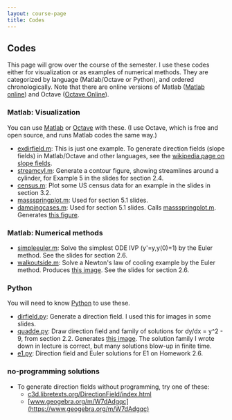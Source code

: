 ```yaml
---
layout: course-page
title: Codes
---
```


## Codes

This page will grow over the course of the semester.  I use these codes either for visualization or as examples of numerical methods.  They are categorized by language (Matlab/Octave or Python), and ordered chronologically.  Note that there are online versions of Matlab ([Matlab online](https://matlab.mathworks.com/)) and Octave ([Octave Online](https://octave-online.net/)).

### Matlab: Visualization

You can use [Matlab](https://www.mathworks.com/products/matlab.html) or [Octave](https://www.gnu.org/software/octave/) with these.  (I use Octave, which is free and open source, and runs Matlab codes the same way.)

* [exdirfield.m](assets/codes/F23/exdirfield.m):  This is just one example.  To generate direction fields (slope fields) in Matlab/Octave and other languages, see the [wikipedia page on slope fields](https://en.wikipedia.org/wiki/Slope_field#Software_for_plotting_slope_fields).
* [streamcyl.m](assets/codes/F23/streamcyl.m): Generate a contour figure, showing streamlines around a cylinder, for Example 5 in the slides for section 2.4.
* [census.m](assets/codes/F23/census.m): Plot some US census data for an example in the slides in section 3.2.
* [massspringplot.m](assets/codes/F23/massspringplot.m): Used for section 5.1 slides.
* [dampingcases.m](assets/codes/F23/dampingcases.m): Used for section 5.1 slides.  Calls [massspringplot.m](assets/codes/F23/massspringplot.m).  Generates [this figure](assets/codes/F23/figs/dampingcases.pdf).

### Matlab: Numerical methods

* [simpleeuler.m](assets/codes/F23/simpleeuler.m): Solve the simplest ODE IVP (y'=y,y(0)=1) by the Euler method.  See the slides for section 2.6.
* [walkoutside.m](assets/codes/F23/walkoutside.m): Solve a Newton's law of cooling example by the Euler method.  Produces [this image](assets/codes/F23/figs/walkoutside.png).  See the slides for section 2.6.

### Python

You will need to know [Python](https://www.python.org/) to use these.

* [dirfield.py](assets/codes/F23/dirfield.py):  Generate a direction field.  I used this for images in some slides.
* [quadde.py](assets/codes/F23/quadde.py):  Draw direction field and family of solutions for dy/dx = y^2 - 9, from section 2.2.  Generates [this image](assets/codes/F23/figs/quadde.png).  The solution family I wrote down in lecture is correct, but many solutions blow-up in finite time.
* [e1.py](assets/codes/F23/e1.py):  Direction field and Euler solutions for E1 on Homework 2.6.

### no-programming solutions

* To generate direction fields without programming, try one of these:
    * [c3d.libretexts.org/DirectionField/index.html](https://c3d.libretexts.org/DirectionField/index.html)
    * [www.geogebra.org/m/W7dAdgqc](https://www.geogebra.org/m/W7dAdgqc)
